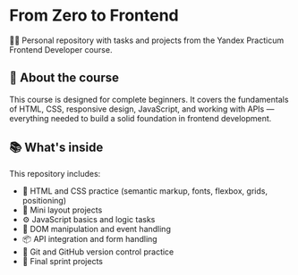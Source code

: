 # From Zero to Frontend

👩‍💻 Personal repository with tasks and projects from the Yandex Practicum Frontend Developer course.

## 🧭 About the course

This course is designed for complete beginners. It covers the fundamentals of HTML, CSS, responsive design, JavaScript, and working with APIs — everything needed to build a solid foundation in frontend development.

## 📚 What's inside

This repository includes:
- 🧱 HTML and CSS practice (semantic markup, fonts, flexbox, grids, positioning)
- 🎨 Mini layout projects
- ⚙️ JavaScript basics and logic tasks
- 🧪 DOM manipulation and event handling
- 📦 API integration and form handling
- 🧰 Git and GitHub version control practice
- 📁 Final sprint projects
